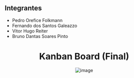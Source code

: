 ## Integrantes
- Pedro Orefice Folkmann
- Fernando dos Santos Galeazzo
- Vitor Hugo Reiter
- Bruno Dantas Soares Pinto



<div align="center">

  # Kanban Board (Final)
  ![image](https://user-images.githubusercontent.com/61234925/222132240-380b6fca-2abe-4238-805e-0d395ac23c34.png)

 <div>